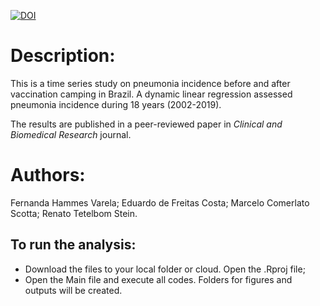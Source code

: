 [![DOI](https://zenodo.org/badge/DOI/10.22491/2357-9730.124378.svg)](https://seer.ufrgs.br/index.php/hcpa/article/view/124378/88077)



# Description:

This is a time series study on pneumonia incidence before and after vaccination camping in Brazil. A dynamic linear regression assessed pneumonia incidence during 18 years (2002-2019).

The results are published in a peer-reviewed paper in *Clinical and Biomedical Research* journal.

# Authors:

Fernanda Hammes Varela; Eduardo de Freitas Costa; Marcelo Comerlato Scotta; Renato Tetelbom Stein.

## To run the analysis:

-   Download the files to your local folder or cloud. Open the .Rproj file;
-   Open the Main file and execute all codes. Folders for figures and outputs will be created.
